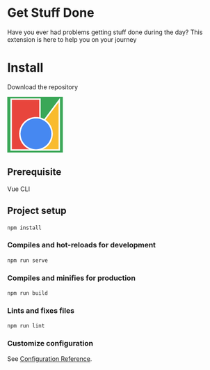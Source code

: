 # Get Stuff Done
Have you ever had problems getting stuff done during the day?
This extension is here to help you on your journey

# Install
Download the repository


![image info](./documentation/install/image.png)

## Prerequisite
Vue CLI

## Project setup
```
npm install
```

### Compiles and hot-reloads for development
```
npm run serve
```

### Compiles and minifies for production
```
npm run build
```

### Lints and fixes files
```
npm run lint
```

### Customize configuration
See [Configuration Reference](https://cli.vuejs.org/config/).

